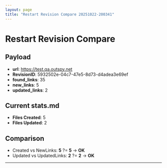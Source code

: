 ```yaml
---
layout: page
title: "Restart Revision Compare 20251022-200341"
---
```


# Restart Revision Compare

## Payload
- **url**: https://test.qa.outspy.net
- **RevisionID**: 5932502e-04c7-47e5-8d73-d4adea3e69ef
- **found_links**: 35
- **new_links**: 5
- **updated_links**: 2

## Current stats.md
- **Files Created**: 5
- **Files Updated**: 2

## Comparison
- Created vs NewLinks: **5** ?= **5** → **OK**
- Updated vs UpdatedLinks: **2** ?= **2** → **OK**

---
